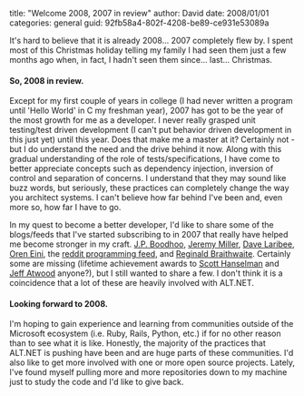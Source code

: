 
title: "Welcome 2008, 2007 in review"
author: David
date: 2008/01/01
categories: general
guid: 92fb58a4-802f-4208-be89-ce931e53089a

It's hard to believe that it is already 2008... 2007 completely flew by. I spent most of this Christmas holiday telling my family I had seen them just a few months ago when, in fact, I hadn't seen them since... last... Christmas.

#### So, 2008 in review.

Except for my first couple of years in college (I had never written a program until 'Hello World' in C my freshman year), 2007 has got to be the year of the most growth for me as a developer. I never really grasped unit testing/test driven development (I can't put behavior driven development in this just yet) until this year. Does that make me a master at it? Certainly not - but I do understand the need and the drive behind it now. Along with this gradual understanding of the role of tests/specifications, I have come to better appreciate concepts such as dependency injection, inversion of control and separation of concerns. I understand that they may sound like buzz words, but seriously, these practices can completely change the way you architect systems. I can't believe how far behind I've been and, even more so, how far I have to go. 

In my quest to become a better developer, I'd like to share some of the blogs/feeds that I've started subscribing to in 2007 that really have helped me become stronger in my craft. [J.P. Boodhoo](http://codebetter.com/blogs/jean-paul_boodhoo/default.aspx), [Jeremy Miller](http://codebetter.com/blogs/jeremy.miller/default.aspx), [Dave Laribee](http://codebetter.com/blogs/david_laribee/default.aspx), [Oren Eini](http://ayende.com/Blog/Default.aspx), the [reddit programming feed](http://programming.reddit.com/), and [Reginald Braithwaite](http://weblog.raganwald.com/welcome.html). Certainly some are missing (lifetime achievement awards to [Scott Hanselman](http://www.hanselman.com/blog/) and [Jeff Atwood](http://www.codinghorror.com/blog/) anyone?), but I still wanted to share a few. I don't think it is a coincidence that a lot of these are heavily involved with ALT.NET.

#### Looking forward to 2008.

I'm hoping to gain experience and learning from communities outside of the Microsoft ecosystem (i.e. Ruby, Rails, Python, etc.) if for no other reason than to see what it is like. Honestly, the majority of the practices that ALT.NET is pushing have been and are huge parts of these communities. I'd also like to get more involved with one or more open source projects. Lately, I've found myself pulling more and more repositories down to my machine just to study the code and I'd like to give back. 

